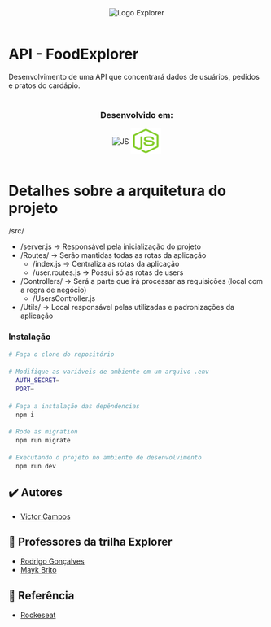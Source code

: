 <div align="center">
  <img alt="Logo Explorer" title="Explorer" src="https://i.imgur.com/2IqqDoo.png">
</div>
<br>

# API - FoodExplorer

Desenvolvimento de uma API que concentrará dados de usuários, pedidos e pratos do cardápio.
<br>
<br>

<h3 align="center">Desenvolvido em: </h3>
<div align="center">
    <img align="center" alt="JS" height="50" width="60" src="https://cdn.worldvectorlogo.com/logos/javascript-1.svg">
    <img align="center" alt="Nodejs" height="50" width="60" src="https://raw.githubusercontent.com/devicons/devicon/master/icons/nodejs/nodejs-plain.svg">
</div>
<br>

# Detalhes sobre a arquitetura do projeto

/src/ <br>

-   /server.js -> Responsável pela inicialização do projeto
-   /Routes/ -> Serão mantidas todas as rotas da aplicação
    -   /index.js -> Centraliza as rotas da aplicação
    -   /user.routes.js -> Possui só as rotas de users
-   /Controllers/ -> Será a parte que irá processar as requisições (local com a regra de negócio)
    -   /UsersController.js
-   /Utils/ -> Local responsável pelas utilizadas e padronizações da aplicação

### Instalação

```bash
# Faça o clone do repositório

# Modifique as variáveis de ambiente em um arquivo .env
  AUTH_SECRET=
  PORT=

# Faça a instalação das depêndencias
  npm i

# Rode as migration
  npm run migrate

# Executando o projeto no ambiente de desenvolvimento
  npm run dev
```

## ✔️ Autores

-   [Victor Campos](https://github.com/victorcamposr/)

## 📄 Professores da trilha Explorer

-   [Rodrigo Gonçalves](https://github.com/rodrigorgtic)
-   [Mayk Brito](https://github.com/maykbrito)

## 📄 Referência

-   [Rockeseat](https://www.rocketseat.com.br/)
